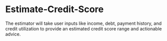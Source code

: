 # Estimate-Credit-Score
The estimator will take user inputs like income, debt, payment history, and credit utilization to provide an estimated credit score range and actionable advice.
